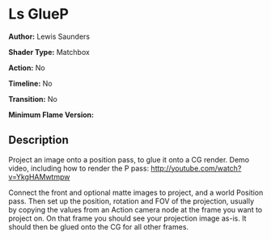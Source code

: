 # Ls GlueP

**Author:** Lewis Saunders

**Shader Type:** Matchbox

**Action:** No

**Timeline:** No

**Transition:** No

**Minimum Flame Version:** 


## Description
Project an image onto a position pass, to glue it onto a CG render.  Demo video, including how to render the P pass: http://youtube.com/watch?v=YkgHAMwtmpw

Connect the front and optional matte images to project, and a world Position pass.  Then set up the position, rotation and FOV of the projection, usually by copying the values from an Action camera node at the frame you want to project on.  On that frame you should see your projection image as-is.  It should then be glued onto the CG for all other frames.
